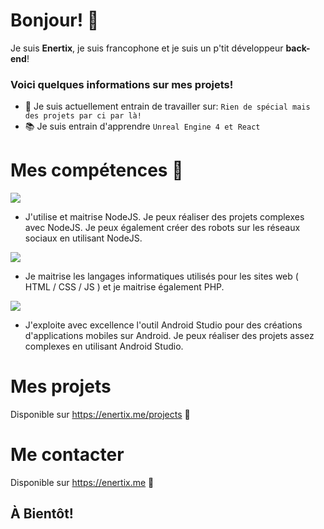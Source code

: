 # Bonjour! 👋
Je suis **Enertix**, je suis francophone et je suis un p'tit développeur __back-end__!

### Voici quelques informations sur mes projets!
- 🔨 Je suis actuellement entrain de travailler sur: `Rien de spécial mais des projets par ci par là!`
- 📚 Je suis entrain d'apprendre `Unreal Engine 4 et React`

# Mes compétences 💫
 ![](https://i.imgur.com/lbz51f9.png)
- J'utilise et maitrise NodeJS.
Je peux réaliser des projets complexes avec NodeJS.
Je peux également créer des robots sur les réseaux sociaux en utilisant NodeJS.

 ![](https://i.imgur.com/jHqJKXy.png)
 - Je maitrise les langages informatiques utilisés pour les sites web
 ( HTML  / CSS  / JS  ) et je maitrise également PHP.
 
 ![](https://i.imgur.com/RP7ya3J.png)
 - J'exploite avec excellence l'outil Android Studio pour des créations d'applications mobiles sur Android. 
Je peux réaliser des projets assez complexes en utilisant Android Studio.


# Mes projets
Disponible sur https://enertix.me/projects 🧡

# Me contacter
Disponible sur https://enertix.me 💚

## À Bientôt!
